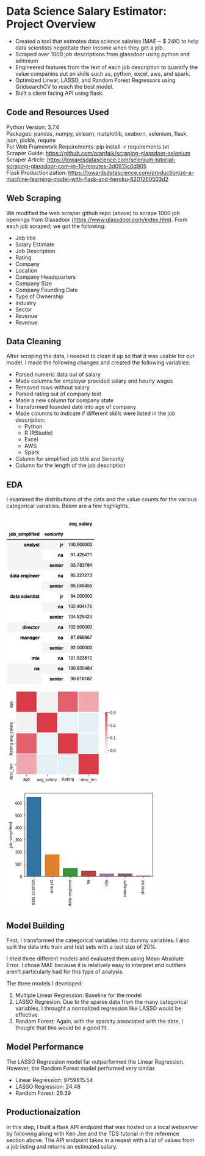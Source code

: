 # Data Science Salary Estimator: Project Overview 


* Created a tool that estmates data science salaries (MAE ~ $ 24K) to help data scientists negotitate their income when they get a job.
* Scraped over 1000 job descriptions from glassdoor using python and selenium
* Engineered features from the text of each job description to quantify the value companies put on skills such as, python, excel, aws, and spark.
* Optimized Linear, LASSO, and Random Forest Regressors using GridsearchCV to reach the best model.
* Built a client facing API using flask.

## Code and Resources Used
Python Version: 3.7.6    
Packages: pandas, numpy, sklearn, matplotlib, seaborn, selenium, flask, json, pickle, require  
For Web Framework Requirements: pip install -r requirements.txt  
Scraper Guide: https://github.com/arapfaik/scraping-glassdoor-selenium  
Scraper Article: https://towardsdatascience.com/selenium-tutorial-scraping-glassdoor-com-in-10-minutes-3d0915c6d905  
Flask Productionization: https://towardsdatascience.com/productionize-a-machine-learning-model-with-flask-and-heroku-8201260503d2  


## Web Scraping
We modified the web scraper github repo (above) to scrape 1000 job openings from Glassdoor (https://www.glassdoor.com/index.htm).  From each job scraped, we got the following:
* Job title
* Salary Estimate
* Job Description
* Rating 
* Company
* Location
* Company Headquarters
* Company Size
* Company Founding Date
* Type of Ownership
* Industry
* Sector 
* Revenue 
* Revenue 

## Data Cleaning 
After scraping the data, I needed to clean it up so that it was usable for our model.  I made the following changes and created the following variables: 
* Parsed numeric data out of salary
* Made columns for employer provided salary and hourly wages
* Removed rows without salary 
* Parsed rating out of company text 
* Made a new column for company state
* Transformed founded date into age of company
* Made columns to indicate if different skills were listed in the job description: 
  * Python
  * R (RStudio)
  * Excel 
  * AWS
  * Spark
* Column for simplified job title and Seniority
* Column for the length of the job description 

## EDA

I examined the distributions of the data and the value counts for the various categorical variables.  Below are a few highlights.

![alt text](https://github.com/yiannimercer/ds_salary_estimator_proj/blob/main/ds_salalry_breakdown_job_simp.png) ![alt text](https://github.com/yiannimercer/ds_salary_estimator_proj/blob/main/ds_salary_corr_heatmap.png)

![alt text](https://github.com/yiannimercer/ds_salary_estimator_proj/blob/main/job_simp.png)

## Model Building

First, I transformed the categorical variables into dummy variables.  I also split the data into train and test sets with a test size of 20%.

I tried three different models and evaluated them using Mean Absolute Error.  I chose MAE because it is relatively easy to interpret and outliters aren't particularly bad for this type of analysis.  

The three models I developed: 
1) Multiple Linear Regression: Baseline for the model
2) LASSO Regresion: Due to the sparse data from the many categorical variables, I throught a normalized regression like LASSO would be effective. 
3) Random Forest: Again, with the sparsity associated with the date, I thought that this would be a good fit. 

## Model Performance

The LASSO Regression model far outperformed the Linear Regression.  However, the Random Forest model performed very similar. 
* Linear Regression: 9759815.54
* LASSO Regression: 24.48
* Random Forest: 26.39

## Productionaization

In this step, I built a flask API endpoint that was hosted on a local webserver by following along with Ken Jee and the TDS tutorial in the reference section above.  The API endpoint takes in a reqest with a list of values from a job listing and returns an estimated salary. 
